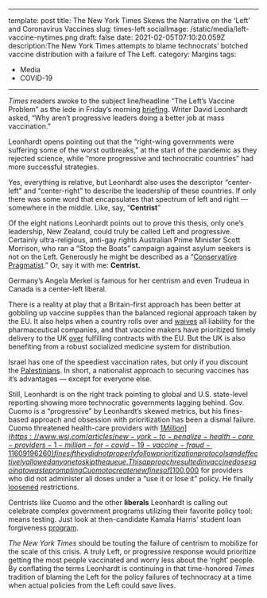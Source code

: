 ---
template: post
title: The New York Times Skews the Narrative on the ‘Left’ and Coronavirus Vaccines
slug: times-left
socialImage: /static/media/left-vaccine-nytimes.png
draft: false
date: 2021-02-05T07:10:20.059Z
description:The New York Times attempts to blame technocrats’ botched vaccine distribution with a failure of The Left.
category: Margins
tags:
  - Media
  - COVID-19
  ---
*Times* readers awoke to the subject line/headline “The Left’s Vaccine Problem” as the lede in Friday’s morning [briefing](https://www.nytimes.com/2021/02/05/briefing/marjorie-taylor-greene-uk-vaccine-biden-stimulus.html). Writer David Leonhardt asked, “Why aren’t progressive leaders doing a better job at mass vaccination.”

Leonhardt opens pointing out that the “right-wing governments were suffering some of the worst outbreaks,” at the start of the pandemic as they rejected science, while “more progressive and technocratic countries” had more successful strategies.

Yes, everything is relative, but Leonhardt also uses the descriptor “center-left” and “center-right” to describe the leadership of these countries. If only there was some word that encapsulates that spectrum of left and right — somewhere in the middle. Like, say, “**Centrist**”

Of the eight nations Leonhardt points out to prove this thesis, only one’s leadership, New Zealand, could truly be called Left and progressive. Certainly ultra-religious, anti-gay rights Australian Prime Minister Scott Morrison, who ran a “Stop the Boats” campaign against asylum seekers is not on the Left. Generously he might be described as a “[Conservative Pragmatist](https://www.bbc.com/news/world-australia-45292331).” Or, say it with me: **Centrist.**

Germany’s Angela Merkel is famous for her centrism and even Trudeua in Canada is a center-left liberal.

There is a reality at play that a Britain-first approach has been better at gobbling up vaccine supplies than the balanced regional approach taken by the EU. It also helps when a country rolls over and [waives](https://www.politico.eu/article/8-reasons-why-uk-leads-europe-coronavirus-vaccination-race/) all liability for the pharmaceutical companies, and that vaccine makers have prioritized timely delivery to the UK [over](https://www.theguardian.com/world/2021/jan/28/belgium-launches-investigation-of-astrazeneca-vaccine-plant) fulfilling contracts with the EU. But the UK is also benefiting from a robust socialized medicine system for distribution.

Israel has one of the speediest vaccination rates, but only if you discount the [Palestinians](https://www.hrw.org/news/2021/01/17/israel-provide-vaccines-occupied-palestinians). In short, a nationalist approach to securing vaccines has it’s advantages — except for everyone else.

Still, Leonhardt is on the right track pointing to global and U.S. state-level reporting showing more technocratic governments lagging behind. Gov. Cuomo is a “progressive” by Leonhardt’s skewed metrics, but his fines-based approach and obsession with prioritization has been a dismal failure. Cuomo threatened health-care providers with [$1 Million](https://www.wsj.com/articles/new-york-to-penalize-health-care-providers-1-million-for-covid-19-vaccine-fraud-11609196260) fines if they did not properly follow prioritization protocols and effectively allowed anyone to skip the queue. This approach resulted in vaccine doses going to waste prompting Cuomo to create new fines of [$100,000](https://www.teenvogue.com/story/cuomo-covid-vaccine-new-york) for providers who did not administer all doses under a “use it or lose it” policy. He finally [loosened](https://www.nytimes.com/2021/01/10/nyregion/new-york-vaccine-guidelines.html) restrictions.

Centrists like Cuomo and the other **liberals** Leonhardt is calling out celebrate complex government programs utilizing their favorite policy tool: means testing. Just look at then-candidate Kamala Harris’ student loan forgiveness [program](https://jacobinmag.com/2019/07/kamala-harris-student-loan-forgiveness).

*The New York Times* should be touting the failure of centrism to mobilize for the scale of this crisis. A truly Left, or progressive response would prioritize getting the most people vaccinated and worry less about the ‘right’ people. By conflating the terms Leonhardt is continuing in that time-honored *Times* tradition of blaming the Left for the policy failures of technocracy at a time when actual policies from the Left could save lives.

